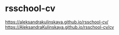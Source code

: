 # rsschool-cv

https://aleksandrakulinskaya.github.io/rsschool-cv/
https://AleksandraKulinskaya.github.io/rsschool-cv/cv


